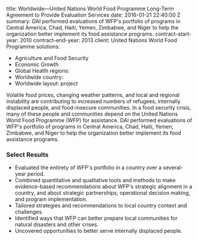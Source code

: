 
title: Worldwide—United Nations World Food Programme Long-Term Agreement to Provide
  Evaluation Services
date: 2016-01-21 22:40:00 Z
summary: DAI performed evaluations of WFP's portfolio of programs in Central America,
  Chad, Haiti, Yemen, Zimbabwe, and Niger to help the organization better implement
  its food assistance programs.
contract-start-year: 2010
contract-end-year: 2013
client: United Nations World Food Programme
solutions:
- Agriculture and Food Security
- Economic Growth
- Global Health
regions:
- Worldwide
country:
- Worldwide
layout: project


Volatile food prices, changing weather patterns, and local and regional instability are contributing to increased numbers of refugees, internally displaced people, and food-insecure communities. In a food security crisis, many of these people and communities depend on the United Nations World Food Programme (WFP) for assistance. DAI performed evaluations of WFP's portfolio of programs in Central America, Chad, Haiti, Yemen, Zimbabwe, and Niger to help the organization better implement its food assistance programs.

### Select Results

* Evaluated the entirety of WFP's portfolio in a country over a several-year period.
* Combined quantitative and qualitative tools and methods to make evidence-based recommendations about WFP's strategic alignment in a country, and about strategic partnerships, operational decision making, and program implementation.
* Tailored strategies and recommendations to local country context and challenges.
* Identified ways that WFP can better prepare local communities for natural disasters and other crises.
* Uncovered opportunities to better serve internally displaced people.
